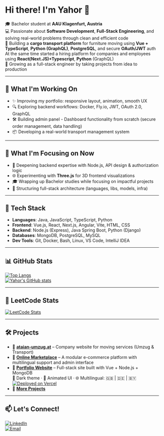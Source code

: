 # Hi there! I'm Yahor 👋

🎓 Bachelor student at **AAU Klagenfurt, Austria**  
💻 Passionate about **Software Development**, **Full-Stack Engineering**, and solving real-world problems through clean and efficient code  
🚀 Building a **cargo transport platform** for furniture moving using **Vue + TypeScript**, **Python (GraphQL)**, **PostgreSQL**, and secure **OAuth/JWT** auth  
At the same time started a hiring platform for companies and employees using **React(Next.JS)+Typescript**, **Python** (GraphQL)  
🧠 Growing as a full-stack engineer by taking projects from idea to production

---

## 📌 What I'm Working On

- ✨ Improving my portfolio: responsive layout, animation, smooth UX
- 🔍 Exploring backend workflows: Docker, Fly.io, JWT, OAuth 2.0, GraphQL
- 🛠 Building admin panel - Dashboard functionality from scratch (secure order management, data handling)
- 📦 Developing a real-world transport management system

---
## 🎯 What I'm Focusing on Now

- 🔧 Deepening backend expertise with Node.js, API design & authorization logic
- 🌐 Experimenting with **Three.js** for 3D frontend visualizations
- 🎓 Wrapping up Bachelor studies while focusing on impactful projects
- 🧱 Structuring full-stack architecture (languages, libs, models, infra)
---

## 🧰 Tech Stack

- **Languages**: Java, JavaScript, TypeScript, Python  
- **Frontend**: Vue.js, React, Next.js, Angular, Vite, HTML, CSS  
- **Backend**: Node.js (Express), Java Spring Boot, Python (Django)  
- **Databases**: MongoDB, PostgreSQL, MySQL  
- **Dev Tools**: Git, Docker, Bash, Linux, VS Code, IntelliJ IDEA

---

## 📊 GitHub Stats

[![Top Langs](https://github-readme-stats.vercel.app/api/top-langs/?username=yahorpaulson&layout=compact&theme=dark)](https://github.com/yahorpaulson/github-readme-stats)  
[![Yahor's GitHub stats](https://github-readme-stats.vercel.app/api?username=yahorpaulson&show_icons=true&theme=dark)](https://github.com/yahorpaulson/github-readme-stats)

---

## 🧠 LeetCode Stats

[![LeetCode Stats](https://leetcard.jacoblin.cool/yahorpaulson?theme=dark&font=Lexend)](https://leetcode.com/yahorpaulson)

---

## 🛠 Projects

- 🚛 [**ataian-umzug.at**](https://ataian-umzug.at) – Company website for moving services (Umzug & Transport)  
- 📌 [**Online Marketplace**](https://github.com/yahorpaulson/online-marketplace) – A modular e-commerce platform with multilingual support and admin interface  
- 💼 [**Portfolio Website**](https://yahorpaulson.com) – Full-stack site built with Vue + Node.js + MongoDB  
  🌙 Dark theme · 🧠 Animated UI · 🌐 Multilingual: 🇬🇧 | 🇩🇪 | 🇧🇾  
  [![Deployed on Vercel](https://img.shields.io/badge/Live%20Site-Vercel-black?logo=vercel&style=flat)](https://yahorpaulson.com)  
- 🔗 [**More Projects**](https://github.com/yahorpaulson?tab=repositories)


---

## 📫 Let's Connect!

[![LinkedIn](https://img.shields.io/badge/LinkedIn-Profile-blue?logo=linkedin)](https://www.linkedin.com/in/yahor-siarheyeu-0a72a52a4)  
[![Email](https://img.shields.io/badge/Email-Contact%20Me-red?logo=gmail)](mailto:yahorforall@gmail.com)
